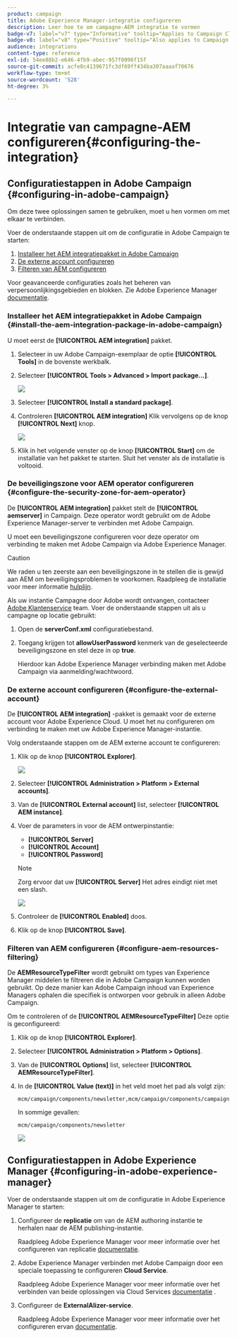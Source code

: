 ```yaml
---
product: campaign
title: Adobe Experience Manager-integratie configureren
description: Leer hoe te om campagne-AEM integratie te vormen
badge-v7: label="v7" type="Informative" tooltip="Applies to Campaign Classic v7"
badge-v8: label="v8" type="Positive" tooltip="Also applies to Campaign v8"
audience: integrations
content-type: reference
exl-id: 54ee88b2-e646-4fb9-abec-957f0096f15f
source-git-commit: acfe0c4139671fc3df69ff434ba307aaaaf70676
workflow-type: tm+mt
source-wordcount: '528'
ht-degree: 3%

---
```


# Integratie van campagne-AEM configureren{#configuring-the-integration}



## Configuratiestappen in Adobe Campaign {#configuring-in-adobe-campaign}

Om deze twee oplossingen samen te gebruiken, moet u hen vormen om met elkaar te verbinden.

Voer de onderstaande stappen uit om de configuratie in Adobe Campaign te starten:

1. [Installeer het AEM integratiepakket in Adobe Campaign](#install-the-aem-integration-package-in-adobe-campaign)
1. [De externe account configureren](#configure-the-external-account)
1. [Filteren van AEM configureren](#configure-aem-resources-filtering)

Voor geavanceerde configuraties zoals het beheren van verpersoonlijkingsgebieden en blokken. Zie Adobe Experience Manager [documentatie](https://helpx.adobe.com/experience-manager/6-5/sites/administering/using/campaignonpremise.html).

### Installeer het AEM integratiepakket in Adobe Campaign {#install-the-aem-integration-package-in-adobe-campaign}

U moet eerst de **[!UICONTROL AEM integration]** pakket.

1. Selecteer in uw Adobe Campaign-exemplaar de optie **[!UICONTROL Tools]** in de bovenste werkbalk.
1. Selecteer **[!UICONTROL Tools > Advanced > Import package...]**.

   ![](assets/aem_config_1.png)

1. Selecteer **[!UICONTROL Install a standard package]**.
1. Controleren **[!UICONTROL AEM integration]** Klik vervolgens op de knop **[!UICONTROL Next]** knop.

   ![](assets/aem_config_2.png)

1. Klik in het volgende venster op de knop **[!UICONTROL Start]** om de installatie van het pakket te starten. Sluit het venster als de installatie is voltooid.

### De beveiligingszone voor AEM operator configureren {#configure-the-security-zone-for-aem-operator}

De **[!UICONTROL AEM integration]** pakket stelt de **[!UICONTROL aemserver]** in Campaign. Deze operator wordt gebruikt om de Adobe Experience Manager-server te verbinden met Adobe Campaign.

U moet een beveiligingszone configureren voor deze operator om verbinding te maken met Adobe Campaign via Adobe Experience Manager.

>[!CAUTION]
>
>We raden u ten zeerste aan een beveiligingszone in te stellen die is gewijd aan AEM om beveiligingsproblemen te voorkomen. Raadpleeg de installatie voor meer informatie [hulplijn](../../installation/using/security-zones.md).

Als uw instantie Campagne door Adobe wordt ontvangen, contacteer [Adobe Klantenservice](https://helpx.adobe.com/nl/enterprise/admin-guide.html/enterprise/using/support-for-experience-cloud.ug.html) team. Voer de onderstaande stappen uit als u campagne op locatie gebruikt:

1. Open de **serverConf.xml** configuratiebestand.
1. Toegang krijgen tot **allowUserPassword** kenmerk van de geselecteerde beveiligingszone en stel deze in op **true**.

   Hierdoor kan Adobe Experience Manager verbinding maken met Adobe Campaign via aanmelding/wachtwoord.

### De externe account configureren {#configure-the-external-account}

De **[!UICONTROL AEM integration]** -pakket is gemaakt voor de externe account voor Adobe Experience Cloud. U moet het nu configureren om verbinding te maken met uw Adobe Experience Manager-instantie.

Volg onderstaande stappen om de AEM externe account te configureren:

1. Klik op de knop **[!UICONTROL Explorer]**.

   ![](assets/aem_config_3.png)

1. Selecteer **[!UICONTROL Administration > Platform > External accounts]**.
1. Van de **[!UICONTROL External account]** list, selecteer **[!UICONTROL AEM instance]**.
1. Voer de parameters in voor de AEM ontwerpinstantie:

   * **[!UICONTROL Server]**
   * **[!UICONTROL Account]**
   * **[!UICONTROL Password]**

   >[!NOTE]
   >
   >Zorg ervoor dat uw **[!UICONTROL Server]** Het adres eindigt niet met een slash.

   ![](assets/aem_config_4.png)

1. Controleer de **[!UICONTROL Enabled]** doos.
1. Klik op de knop **[!UICONTROL Save]**.

### Filteren van AEM configureren {#configure-aem-resources-filtering}

De **AEMResourceTypeFilter** wordt gebruikt om types van Experience Manager middelen te filtreren die in Adobe Campaign kunnen worden gebruikt. Op deze manier kan Adobe Campaign inhoud van Experience Managers ophalen die specifiek is ontworpen voor gebruik in alleen Adobe Campaign.

Om te controleren of de **[!UICONTROL AEMResourceTypeFilter]** Deze optie is geconfigureerd:

1. Klik op de knop **[!UICONTROL Explorer]**.
1. Selecteer **[!UICONTROL Administration > Platform > Options]**.
1. Van de **[!UICONTROL Options]** list, selecteer **[!UICONTROL AEMResourceTypeFilter]**.
1. In de **[!UICONTROL Value (text)]** in het veld moet het pad als volgt zijn:

   ```
   mcm/campaign/components/newsletter,mcm/campaign/components/campaign_newsletterpage,mcm/neolane/components/newsletter
   ```

   In sommige gevallen:

   ```
   mcm/campaign/components/newsletter
   ```

   ![](assets/aem_config_5.png)

## Configuratiestappen in Adobe Experience Manager {#configuring-in-adobe-experience-manager}

Voer de onderstaande stappen uit om de configuratie in Adobe Experience Manager te starten:

1. Configureer de **replicatie** om van de AEM authoring instantie te herhalen naar de AEM publishing-instantie.

   Raadpleeg Adobe Experience Manager voor meer informatie over het configureren van replicatie [documentatie](https://helpx.adobe.com/experience-manager/6-5/sites/deploying/using/replication.html).

1. Adobe Experience Manager verbinden met Adobe Campaign door een speciale toepassing te configureren **Cloud Service**.

   Raadpleeg Adobe Experience Manager voor meer informatie over het verbinden van beide oplossingen via Cloud Services [documentatie](https://helpx.adobe.com/experience-manager/6-5/sites/administering/using/campaignonpremise.html#ConfiguringAdobeExperienceManager) .

1. Configureer de **ExternalAlizer-service**.

   Raadpleeg Adobe Experience Manager voor meer informatie over het configureren ervan [documentatie](https://helpx.adobe.com/experience-manager/6-5/sites/developing/using/externalizer.html).
